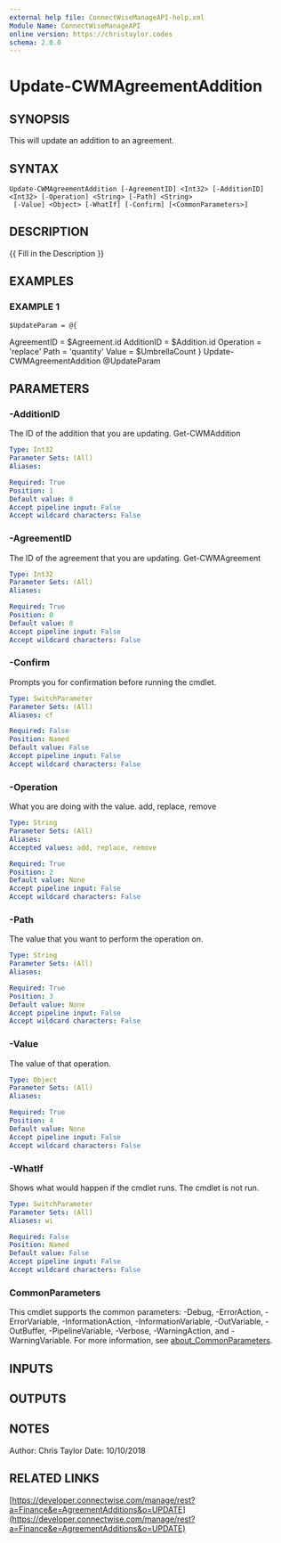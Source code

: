 ```yaml
---
external help file: ConnectWiseManageAPI-help.xml
Module Name: ConnectWiseManageAPI
online version: https://christaylor.codes
schema: 2.0.0
---
```


# Update-CWMAgreementAddition

## SYNOPSIS
This will update an addition to an agreement.

## SYNTAX

```
Update-CWMAgreementAddition [-AgreementID] <Int32> [-AdditionID] <Int32> [-Operation] <String> [-Path] <String>
 [-Value] <Object> [-WhatIf] [-Confirm] [<CommonParameters>]
```

## DESCRIPTION
{{ Fill in the Description }}

## EXAMPLES

### EXAMPLE 1
```
$UpdateParam = @{
```

AgreementID = $Agreement.id     AdditionID = $Addition.id     Operation = 'replace'     Path = 'quantity'     Value = $UmbrellaCount } Update-CWMAgreementAddition @UpdateParam

## PARAMETERS

### -AdditionID
The ID of the addition that you are updating.
Get-CWMAddition

```yaml
Type: Int32
Parameter Sets: (All)
Aliases:

Required: True
Position: 1
Default value: 0
Accept pipeline input: False
Accept wildcard characters: False
```

### -AgreementID
The ID of the agreement that you are updating.
Get-CWMAgreement

```yaml
Type: Int32
Parameter Sets: (All)
Aliases:

Required: True
Position: 0
Default value: 0
Accept pipeline input: False
Accept wildcard characters: False
```

### -Confirm
Prompts you for confirmation before running the cmdlet.

```yaml
Type: SwitchParameter
Parameter Sets: (All)
Aliases: cf

Required: False
Position: Named
Default value: False
Accept pipeline input: False
Accept wildcard characters: False
```

### -Operation
What you are doing with the value.
add, replace, remove

```yaml
Type: String
Parameter Sets: (All)
Aliases:
Accepted values: add, replace, remove

Required: True
Position: 2
Default value: None
Accept pipeline input: False
Accept wildcard characters: False
```

### -Path
The value that you want to perform the operation on.

```yaml
Type: String
Parameter Sets: (All)
Aliases:

Required: True
Position: 3
Default value: None
Accept pipeline input: False
Accept wildcard characters: False
```

### -Value
The value of that operation.

```yaml
Type: Object
Parameter Sets: (All)
Aliases:

Required: True
Position: 4
Default value: None
Accept pipeline input: False
Accept wildcard characters: False
```

### -WhatIf
Shows what would happen if the cmdlet runs.
The cmdlet is not run.

```yaml
Type: SwitchParameter
Parameter Sets: (All)
Aliases: wi

Required: False
Position: Named
Default value: False
Accept pipeline input: False
Accept wildcard characters: False
```

### CommonParameters
This cmdlet supports the common parameters: -Debug, -ErrorAction, -ErrorVariable, -InformationAction, -InformationVariable, -OutVariable, -OutBuffer, -PipelineVariable, -Verbose, -WarningAction, and -WarningVariable. For more information, see [about_CommonParameters](http://go.microsoft.com/fwlink/?LinkID=113216).

## INPUTS

## OUTPUTS

## NOTES
Author: Chris Taylor Date: 10/10/2018

## RELATED LINKS

[https://developer.connectwise.com/manage/rest?a=Finance&e=AgreementAdditions&o=UPDATE](https://developer.connectwise.com/manage/rest?a=Finance&e=AgreementAdditions&o=UPDATE)

